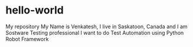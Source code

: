 # hello-world
My repository
My Name is Venkatesh, I live in Saskatoon, Canada and I am Sostware Testing professional
I want to do Test Automation using Python Robot Framework
